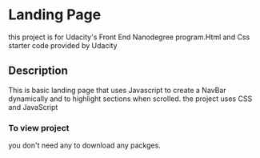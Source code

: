 # Landing Page
this project is for Udacity's Front End Nanodegree program.Html and Css starter code provided by Udacity
## Description 
This is basic landing page that uses Javascript to create a NavBar dynamically and to highlight sections when scrolled.
the project uses CSS and JavaScript
### To view project 
you don't need any to download any packges.
